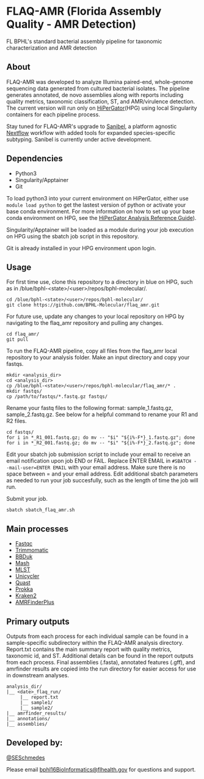 # FLAQ-AMR (Florida Assembly Quality - AMR Detection)
FL BPHL's standard bacterial assembly pipeline for taxonomic characterization and AMR detection

## About
FLAQ-AMR was developed to analyze Illumina paired-end, whole-genome sequencing data generated from cultured bacterial isolates. The pipeline generates annotated, de novo assemblies along with reports including quality metrics, taxonomic classification, ST, and AMR/virulence detection. The current version will run only on [HiPerGator](https://www.rc.ufl.edu/about/hipergator/)(HPG) using local Singularity containers for each pipeline process.

Stay tuned for FLAQ-AMR's upgrade to [Sanibel](https://github.com/BPHL-Molecular/Sanibel), a platform agnostic [Nextflow](https://www.nextflow.io/) workflow with added tools for expanded species-specific subtyping. Sanibel is currently under active development.

## Dependencies
- Python3
- Singularity/Apptainer
- Git

To load python3 into your current environment on HiPerGator, either use `module load python` to get the lastest version of python or activate your base conda environment. For more information on how to set up your base conda environment on HPG, see the [HiPerGator Analysis Reference Guide](https://github.com/StaPH-B/southeast-region/tree/master/hipergator)).

Singularity/Apptainer will be loaded as a module during your job execution on HPG using the sbatch job script in this repository. 

Git is already installed in your HPG environment upon login.

## Usage

For first time use, clone this repository to a directory in blue on HPG, such as in /blue/bphl-\<state\>/\<user\>/repos/bphl-molecular/.
```
cd /blue/bphl-<state>/<user>/repos/bphl-molecular/
git clone https://github.com/BPHL-Molecular/flaq_amr.git
```
For future use, update any changes to your local repository on HPG by navigating to the flaq_amr repository and pulling any changes.
```
cd flaq_amr/
git pull
```
To run the FLAQ-AMR pipeline, copy all files from the flaq_amr local repository to your analysis folder. Make an input directory and copy your fastqs.
```
mkdir <analysis_dir>
cd <analysis_dir>
cp /blue/bphl-<state>/<user>/repos/bphl-molecular/flaq_amr/* .
mkdir fastqs/
cp /path/to/fastqs/*.fastq.gz fastqs/
```
Rename your fastq files to the following format: sample_1.fastq.gz, sample_2.fastq.gz. See below for a helpful command to rename your R1 and R2 files.
```
cd fastqs/
for i in *_R1_001.fastq.gz; do mv -- "$i" "${i%-F*}_1.fastq.gz"; done
for i in *_R2_001.fastq.gz; do mv -- "$i" "${i%-F*}_2.fastq.gz"; done
```
Edit your sbatch job submission script to include your email to receive an email notification upon job END or FAIL. Replace ENTER EMAIL in `#SBATCH --mail-user=ENTER EMAIL` with your email address. Make sure there is no space between = and your email address. Edit additional sbatch parameters as needed to run your job succesfully, such as the length of time the job will run.

Submit your job.
```
sbatch sbatch_flaq_amr.sh
```

## Main processes
- [Fastqc](https://github.com/s-andrews/FastQC)
- [Trimmomatic](https://github.com/usadellab/Trimmomatic)
- [BBDuk](https://jgi.doe.gov/data-and-tools/software-tools/bbtools/bb-tools-user-guide/bbduk-guide/)
- [Mash](https://github.com/marbl/Mash)
- [MLST](https://github.com/tseemann/mlst)
- [Unicycler](https://github.com/rrwick/Unicycler)
- [Quast](https://github.com/ablab/quast)
- [Prokka](https://github.com/tseemann/prokka)
- [Kraken2](https://github.com/DerrickWood/kraken2)
- [AMRFinderPlus](https://github.com/ncbi/amr)

## Primary outputs

Outputs from each process for each individual sample can be found in a sample-specific subdirectory within the FLAQ-AMR analysis directory. Report.txt contains the main summary report with quality metrics, taxonomic id, and ST. Additional details can be found in the report outputs from each process. Final assemblies (.fasta), annotated features (.gff), and amrfinder results are copied into the run directory for easier access for use in downstream analyses.

```
analysis_dir/
|__ <date>_flaq_run/
     |__ report.txt
     |__ sample1/
     |__ sample2/
|__ amrfinder_results/
|__ annotations/
|__ assemblies/
```

## Developed by:
[@SESchmedes](https://www.github.com/SESchmedes)<br />

Please email bphl16BioInformatics@flhealth.gov for questions and support.

